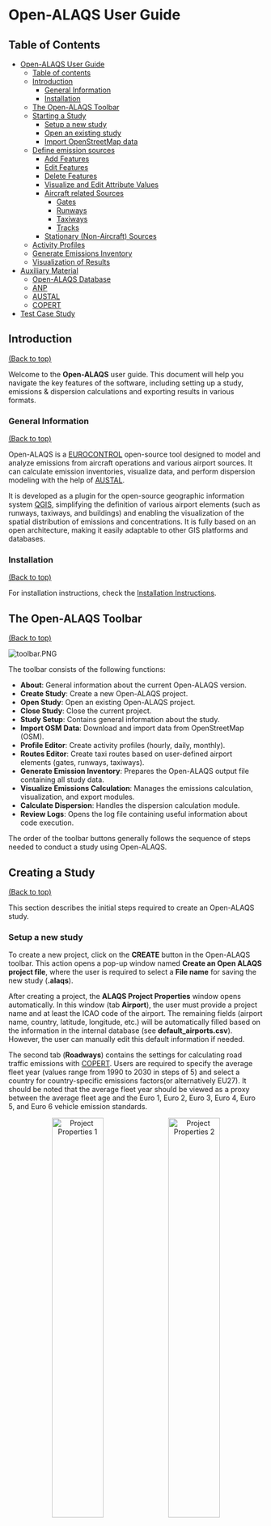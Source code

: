 # Open-ALAQS User Guide

## Table of Contents
- [Open-ALAQS User Guide](#project-title)
  - [Table of contents](#table-of-contents)
  - [Introduction](#introduction)
    - [General Information](#oa-geninfo)
    - [Installation](#installation-instructions)
  - [The Open-ALAQS Toolbar](#the-open-alaqs-toolbar)
  - [Starting a Study](#starting-a-study)
    - [Setup a new study](#setup-new-study)
    - [Open an existing study](#open-study)
    - [Import OpenStreetMap data](#import-osm-data)
  - [Define emission sources](#define-em-sources)
    - [Add Features](#add-features)
    - [Edit Features](#edit-features)
    - [Delete Features](#del-features)
    - [Visualize and Edit Attribute Values](#visu-features)
    - [Aircraft related Sources](#aircraft-sources)
      - [Gates](#gates-layer)
      - [Runways](#runways-layer)
      - [Taxiways](#taxiways-layer)
      - [Tracks](#tracks-layer)
    - [Stationary (Non-Aircraft) Sources](#non-aircraft-sources)
  - [Activity Profiles](#activity-profiles)
  - [Generate Emissions Inventory](#generate-emissions-inventory)
  - [Visualization of Results](#visualization-of-results)
- [Auxiliary Material](#aux-material)
  - [Open-ALAQS Database](#oa-database)
  - [ANP](#anp-db)
  - [AUSTAL](#austal)
  - [COPERT](#copert)
- [Test Case Study](#test-case-study)
<!-- [FAQs](#faqs) -->
<!-- [Contact](#contact) -->

## Introduction
[(Back to top)](#table-of-contents)

Welcome to the **Open-ALAQS** user guide. This document will help you navigate the key features of the software, including setting up a study, emissions & dispersion calculations and exporting results in various formats.

### General Information
[(Back to top)](#table-of-contents)

Open-ALAQS is a [EUROCONTROL](https://www.eurocontrol.int/) open-source tool designed to model and analyze emissions from aircraft operations and various airport sources. It can calculate emission inventories, visualize data, and perform dispersion modeling with the help of [AUSTAL](https://www.umweltbundesamt.de/en/topics/air/air-quality-control-in-europe/overview).

It is developed as a plugin for the open-source geographic information system [QGIS](https://qgis.org/), simplifying the definition of various airport elements (such as runways, taxiways, and buildings) and enabling the visualization of the spatial distribution of emissions and concentrations. It is fully based on an open architecture, making it easily adaptable to other GIS platforms and databases.

### Installation
[(Back to top)](#table-of-contents)

For installation instructions, check the [Installation Instructions](../README.md#installation).

## The Open-ALAQS Toolbar
[(Back to top)](#table-of-contents)

![toolbar.PNG](./../open_alaqs/assets/toolbar.PNG)

The toolbar consists of the following functions:

- **About**: General information about the current Open-ALAQS version.
- **Create Study**: Create a new Open-ALAQS project.
- **Open Study**: Open an existing Open-ALAQS project.
- **Close Study**: Close the current project.
- **Study Setup**: Contains general information about the study.
- **Import OSM Data**: Download and import data from OpenStreetMap (OSM).
- **Profile Editor**: Create activity profiles (hourly, daily, monthly).
- **Routes Editor**: Create taxi routes based on user-defined airport elements (gates, runways, taxiways).
- **Generate Emission Inventory**: Prepares the Open-ALAQS output file containing all study data.
- **Visualize Emissions Calculation**: Manages the emissions calculation, visualization, and export modules.
- **Calculate Dispersion**: Handles the dispersion calculation module.
- **Review Logs**: Opens the log file containing useful information about code execution.

The order of the toolbar buttons generally follows the sequence of steps needed to conduct a study using Open-ALAQS.

## Creating a Study
[(Back to top)](#table-of-contents)

This section describes the initial steps required to create an Open-ALAQS study.

### Setup a new study

To create a new project, click on the **CREATE** button in the Open-ALAQS toolbar. This action opens a pop-up window named **Create an Open ALAQS project file**, where the user is required to
select a **File name** for saving the new study (**.alaqs**).

After creating a project, the **ALAQS Project Properties** window opens automatically. In this window (tab **Airport**), the user must provide a project name and at least the ICAO code of the airport. The remaining fields (airport name, country, latitude, longitude, etc.) will be automatically filled based on the information in the internal database (see **default_airports.csv**). However, the user can manually edit this default information if needed.

The second tab (**Roadways**) contains the settings for calculating road traffic emissions with [COPERT](#copert). Users are required to specify the average fleet year (values range from 1990 to 2030 in steps of 5) and select a country for country-specific emissions factors(or alternatively EU27). It should be noted that the average fleet year should be viewed as a proxy between the average fleet age and the Euro 1, Euro 2, Euro 3, Euro 4, Euro 5, and Euro 6 vehicle emission standards.

<p align="center">
  <img src="./../open_alaqs/assets/alaqs-project-properties.PNG" alt="Project Properties 1" width="45%" />
  <img src="./../open_alaqs/assets/alaqs-project-properties2.PNG" alt="Project Properties 2" width="45%" />
</p>

The **ALAQS Project Properties** window, can also be accessed by clicking on the **Setup** button in the Open-ALAQS toolbar.

### Open an existing study

To open a previously created project, click on the **OPEN** button in the Open-ALAQS toolbar. This action opens a pop-up window (**Open an ALAQS database file**), allowing you to select an existing Open-ALAQS database (**.alaqs**) file.

### Import OpenStreetMap data

An additional functionality is added to Open-ALAQS to facilitate the creation of emission sources based on the geographic data (roads, buildings, points of interest, and more) provided by OpenStreetMap.

![import-osm-data.PNG](./../open_alaqs/assets/import-osm-data.PNG)

Using Nominatim, a search engine that uses the data from OpenStreetMap to provide geocoding (address to coordinates), directly from the Open-ALAQS toolbar the user can select and import airport related geographical data to the study. The image below illustrates the information that can be collected from OpenStreetMap.

![import-osm-data-ex2.PNG](./../open_alaqs/assets/import-osm-data-ex2.PNG)

## Define emission sources
[(Back to top)](#table-of-contents)

### Add Features

New objects can be added using the **Digitizing** toolbar.

![digitizing-toolbar.PNG](./../open_alaqs/assets/digitizing-toolbar.PNG)

More information on how to use this toolbar is provided in the [QGIS User Manual](https://docs.qgis.org/3.34/en/docs/user_manual/working_with_vector/editing_geometry_attributes.html#digitizing-an-existing-layer).

To create a new emission source, select the desired layer (e.g., taxiway or runway) to activate it and click **Toggle Editing** in the **Digitizing** toolbar. Then click **Add Feature** to start designing the new feature. Once finished, right click and fill the attribute fields in the pop-up window.

![layers.PNG](./../open_alaqs/assets/layers.PNG)

### Edit Features

Using the **Digitizing** toolbar in editing mode (**Toggle Editing**), it is possible to employ the **Vertex Tool** to edit objects.

### Delete Features

To delete one or more features, first select the geometry using the **Selection** toolbar (_Select Features by area or single click_) and use the **Delete Selected** tool to delete the feature(s). Multiple selected features can be deleted at once. Selection can also be done from the Attributes table.

### Visualize and Edit Attribute Values

Attribute values can also be modified after an object's creation via the **Attributes** toolbar.

![attributes.PNG](./../open_alaqs/assets/attributes.PNG)

The **Open Attribute Table** functionality can be accessed through the **Attributes** toolbar or via the **Layers** panel (by right-clicking on the appropriate layer).

### Aircraft related Sources

Calculating aircraft emissions requires the definition of three distinct layers: runways, taxiways, gates. For each of these features, the user must provide the required attributes. Defining Tracks (i.e., aircraft trajectories) is also possible; however, this functionnality is not yet fully implemented.

#### Gates {#gates-layer}

An airport gate refers to a designated location at an airport where aircraft park for boarding and disembarking passengers, loading/unloading cargo, and receiving services like refuelling, catering, and maintenance.

In Open-ALAQS, gates are represented as polygons. Each gate can encompass several aircraft stands. The more stands grouped together within a single gate area, the less data preparation is needed (e.g., fewer taxi routes to define). However, if the gate area is too large, it might no longer accurately represent the location of the emissions.

Calculating gate emissions requires establishing the sum of four emission sources: GSE (Ground Support Equipment), GPU (Ground Power Unit), APU (Auxiliary Power Unit) and MES (Main Engine Start).

![gates.PNG](./../open_alaqs/assets/gates.PNG)

When adding a gate, the following information is required:
+ Gate type (PIER, REMOTE or CARGO)
+ Gate height _not yet fully implemented_

In Open-ALAQS, GSE and GPU emissions factors, expressed in terms of grams of pollutant per hour, is assigned to each gate as a function of:
+ The gate type (PIER, REMOTE or CARGO)
+ The aircraft category (JET BUSINESS/REGIONAL/SMALL/MEDIUM/LARGE,TURBOPROPS,PISTON)
+ The operation type (Arrival or Departure)

The corresponding GSE/GPU emission factors and activity time are included in the Open-ALAQS database (see [default_gate_profiles](./../open_alaqs/database/data/default_gate_profiles.csv)).

APU emissions are calculated separately as a function of the APU model (apu_id) indicated for each aircraft (if available) in the database (see [default_aircraft](./../open_alaqs/database/data/default_aircraft.csv)).

The default APU emission factors and operating times are given in the database files: [default_aircraft_apu_ef](./../open_alaqs/database/data/default_aircraft_apu_ef.csv) and [default_apu_times](./../open_alaqs/database/data/default_apu_times.csv) respectively.

Default MES emission factors per aircraft group are given in the table [default_aircraft_start_ef](./../open_alaqs/database/data/default_aircraft_start_ef.csv).

#### Runways

Runways are linear features that define the vertical plane where approach, landing, take-off, and climb-out operations occur. Each end of the runway is designated as a specific runway, depending on the direction of movement.

When adding a taxiway, the following information is required:
+ Capacity (departures/hour) - _not yet fully implemented_
+ Touchdown offset (meters) - _not yet fully implemented_
+ Maximum queue speed (km/h) - _not yet fully implemented_
+ Peak queue time (minutes) - _not yet fully implemented_

![runways-layer.PNG](./../open_alaqs/assets/runways-layer.PNG)

Airport runways are named based on their compass heading, rounded to the nearest 10 degrees. The runway number corresponds to the first two digits of its compass direction. For example, a
runway aligned with 10 degrees is labeled as "01" while one aligned with 190 degrees is labeled "19".

Since runways can be used in both directions, each end has a different number, differing by 18 (180 degrees). For example, a runway labeled "01" on one end will be "19" on the opposite
end. If an airport has parallel runways, they may be further differentiated by letters like "L" (Left), "C"(Center), or "R" (Right).

The runway emissions are calculated based on the aircraft trajectories (profiles) provided in the [Aircraft Noise and Performance (ANP)](https://www.easa.europa.eu/en/domains/environment/policy-support-and-research/aircraft-noise-and-performance-anp-data) database. For more information, see the [ANP](#anp-db) section.

#### Taxiways

An airport taxiway is a designated path that connects runways with terminals, gates, runways or other parts of the airport. When adding a taxiway in an Open-ALAQS study, the following information is mandatory:
+ Name
+ Speed (km/h)

![taxiways-layer.PNG](./../open_alaqs/assets/taxiways-layer.PNG)

The length of each taxiway is calculated automatically from its geometry and the time spent on it is calculated from the indicated speed and length. Recommended taxiing speeds vary in relation to ambient conditions, traffic, aircraft position on the taxi route etc. Typical taxiing speeds lie between 10 and 40 km/h (~5 and ~25 kts).

It is important to distinguish between taxiways and taxi-routes. Taxi-routes describe the operational path that will be followed by an aircraft for a runway / stand / movement type (arrival or departure) combination. Taxi-routes are defined as a series of taxiway segments in Open-ALAQS. It greatly facilitates the capturing of taxi-route details (such as curved turns) since when defining taxi routes, multiple taxiway segments can be combined.

The process of defining taxi routes is detailed in the [Test Case Study](#test-case-study) section.

#### Tracks

Aircraft tracks can be designed to indicate the aircraft trajectory. When adding aircraft tracks, the following information is mandatory:
+ Track Name
+ Runway (from the list of previously defined runways)
+ Operation Type (Arrival or Departure)

![tracks-layer.PNG](./../open_alaqs/assets/tracks-layer.PNG)

We note that this functionality is **not yet fully implemented** in Open-ALAQS. The default [ANP](https://www.easa.europa.eu/en/domains/environment/policy-support-and-research/aircraft-noise-and-performance-anp-data) profiles are used to indicate the aircraft trajectories.

### Stationary (Non-Aircraft) Sources {#non-aircraft-sources}

## Activity Profiles {#activity-profiles}
[(Back to top)](#table-of-contents)

Activity Profiles are used to describe the relative hourly/daily/monthly operational mode for each airport emission source. The **Activity Profiles Editor** in the Open-ALAQS toolbar can be used to review, edit, and create custom profiles.

![activity-profiles.PNG](./../open_alaqs/assets/activity-profiles.PNG)

Each activity multiplier is a decimal number, between 0 and 1. The default profile values are 1 (i.e., 100%) meaning the emission source is fully active. On the other hand, if, the emission source is deactivated during a specific time interval (e.g., during night-time curfew) the user can modify accordingly the activity profile by setting the corresponding multiplier to 0 for this specific period (hour, day, or month).

## Generate Emissions Inventory {#generate-emissions-inventory}
[(Back to top)](#table-of-contents)

## Visualization of Results {#visualization-of-results}
[(Back to top)](#table-of-contents)

# Auxiliary Material {#aux-material}
[(Back to top)](#table-of-contents)

## Open-ALAQS Database {#oa-database}
[(Back to top)](#table-of-contents)

## ANP {#anp-db}
[(Back to top)](#table-of-contents)

## AUSTAL {#austal}
[(Back to top)](#table-of-contents)

The dispersion model [AUSTAL](https://www.umweltbundesamt.de/en/topics/air/air-quality-control-in-europe/overview) is the reference implementation to Annex 2 of the German Environment Agency’s Technical Instructions on Air Quality Control (TA Luft) and implements the specifications and requirements given therein.

The program is the successor of AUSTAL2000 (which was previously used with Open-ALAQS), the reference implementation to Annex 3 of the TA Luft 2002. AUSTAL and AUSTAL2000 were developed by Janicke Consulting on behalf of the German Environment Agency and are freely available and widely used internationally.

AUSTAL 3.3.0 (released on 22.03.2024) has been developed and tested under Windows and Linux. It is exclusively provided, free of charge under the GNU Public Licence, from the dedicated webpage
of the German Environment Agency.

No installation is needed for use with Open-ALAQS as the executables are already included in the Open-ALAQS package.

## COPERT {#copert}
[(Back to top)](#table-of-contents)

# Test Case Study {#test-case-study}
[(Back to top)](#table-of-contents)

In this section a test case study is presented. The purpose of this training exercise is to guide the first-time user throughout the main steps of an Open-ALAQS project. This test case is based on theoretical data only. All the necessary input files are provided in the [example](./../example/) directory of the Open-ALAQS plugin.
